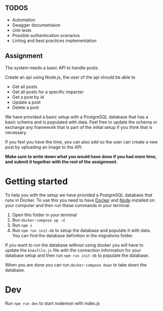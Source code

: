 ## TODOS
- Automation 
- Swagger documentaion
- Unit tests
- Possible authentication scenarios
- Linting and best practices implementation
## Assignment

The system needs a basic API to handle posts.

Create an api using Node.js, the user of the api should be able to

- Get all posts
- Get all posts for a specific impacter
- Get a post by id
- Update a post
- Delete a post

We have provided a basic setup with a PostgreSQL database that has a basic schema and is populated with data. Feel free to update the schema or exchange any framework that is part of the initial setup if you think that is necessary.

If you feel you have the time, you can also add so the user can create a new post by uploading an image to the API.

**Make sure to write down what you would have done if you had more time, and submit it together with the rest of the assignment.**

# Getting started

To help you with the setup we have provided a PostgreSQL database that runs in Docker. To use this you need to have [Docker](https://www.docker.com/) and [Node](https://nodejs.org/) installed on your computer and then run these commands in your terminal.

1. Open this folder in your terminal
2. Run `docker-compose up -d`
3. Run `npm i`
4. Run `npm run init-db` to setup the database and populate it with data. You can find the database definition in the migrations folder.

If you want to run the database without using docker you will have to update the `knexfile.js` file with the connection information for your database setup and then run `npm run init-db` to populate the database.

When you are done you can run `docker-compose down` to take down the database.

# Dev

Run `npm run dev` to start nodemon with index.js
